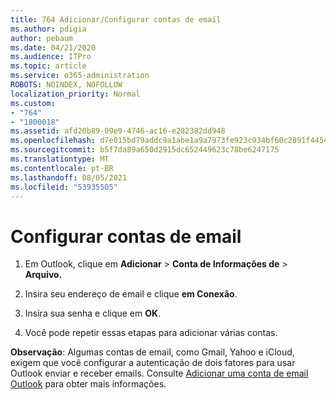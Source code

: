 ```yaml
---
title: 764 Adicionar/Configurar contas de email
ms.author: pdigia
author: pebaum
ms.date: 04/21/2020
ms.audience: ITPro
ms.topic: article
ms.service: o365-administration
ROBOTS: NOINDEX, NOFOLLOW
localization_priority: Normal
ms.custom:
- "764"
- "1800018"
ms.assetid: afd20b89-09e9-4746-ac16-e282382dd948
ms.openlocfilehash: d7e015bd79addc9a1abe1a9a7973fe923c934bf60c2891f4454c13622a2b8a9f
ms.sourcegitcommit: b5f7da89a650d2915dc652449623c78be6247175
ms.translationtype: MT
ms.contentlocale: pt-BR
ms.lasthandoff: 08/05/2021
ms.locfileid: "53935505"
---
```

# <a name="set-up-email-accounts"></a>Configurar contas de email

1. Em Outlook, clique em **Adicionar**  >  **Conta de Informações de**  >  **Arquivo.**

2. Insira seu endereço de email e clique **em Conexão**.

3. Insira sua senha e clique em **OK**.

4. Você pode repetir essas etapas para adicionar várias contas.

**Observação**: Algumas contas de email, como Gmail, Yahoo e iCloud, exigem que você configurar a autenticação de dois fatores para usar Outlook enviar e receber emails. Consulte [Adicionar uma conta de email Outlook](https://support.office.com/article/6e27792a-9267-4aa4-8bb6-c84ef146101b.aspx) para obter mais informações.
  